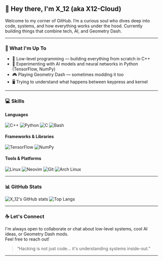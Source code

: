 ## 👋 Hey there, I'm X_12 (aka X12-Cloud)

Welcome to my corner of GitHub. I’m a curious soul who dives deep into code, systems, and how everything works under the hood. Currently building things that combine tech, AI, and Geometry Dash.

---

### 🚀 What I'm Up To

- 🔧 Low-level programming — building everything from scratch in C++ 
- 🧠 Experimenting with AI models and neural networks in Python (TensorFlow, NumPy)  
- 🎮 Playing Geometry Dash — sometimes modding it too  
- 🖥️ Trying to understand what happens between keypress and kernel

---

### 💻 Skills

#### Languages
![C++](https://img.shields.io/badge/C++-00599C?style=for-the-badge&logo=cplusplus&logoColor=white)
![Python](https://img.shields.io/badge/Python-3776AB?style=for-the-badge&logo=python&logoColor=white)
![C](https://img.shields.io/badge/C-212121?style=for-the-badge&logo=c&logoColor=white)
![Bash](https://img.shields.io/badge/Bash-121011?style=for-the-badge&logo=gnubash&logoColor=white)

#### Frameworks & Libraries
![TensorFlow](https://img.shields.io/badge/TensorFlow-FF6F00?style=for-the-badge&logo=tensorflow&logoColor=white)
![NumPy](https://img.shields.io/badge/NumPy-013243?style=for-the-badge&logo=numpy&logoColor=white)

#### Tools & Platforms
![Linux](https://img.shields.io/badge/Linux-FCC624?style=for-the-badge&logo=linux&logoColor=black)
![Neovim](https://img.shields.io/badge/Neovim-57A143?style=for-the-badge&logo=neovim&logoColor=white)
![Git](https://img.shields.io/badge/Git-F05032?style=for-the-badge&logo=git&logoColor=white)
![Arch Linux](https://img.shields.io/badge/Arch_Linux-1793D1?style=for-the-badge&logo=archlinux&logoColor=white)

---

### 📊 GitHub Stats

![X_12's GitHub stats](https://github-readme-stats.vercel.app/api?username=X12-Cloud&show_icons=true&theme=dark)
![Top Langs](https://github-readme-stats.vercel.app/api/top-langs/?username=X12-Cloud&layout=compact&theme=dark)

---

### ☕ Let's Connect

I'm always open to collaborate or chat about low-level systems, cool AI ideas, or Geometry Dash mods.  
Feel free to reach out!

> “Hacking is not just code... it's understanding systems inside-out.”  

<!-- Optional support button -->
<!-- [![Buy Me A Coffee](https://img.shields.io/badge/-Buy%20me%20a%20coffee-ffdd00?style=for-the-badge&logo=buy-me-a-coffee&logoColor=black)](https://buymeacoffee.com/yourname) -->

---